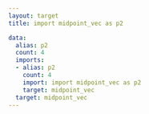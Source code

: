 ```yaml
---
layout: target
title: import midpoint_vec as p2

data:
  alias: p2
  count: 4
  imports:
  - alias: p2
    count: 4
    import: import midpoint_vec as p2
    target: midpoint_vec
  target: midpoint_vec
---
```

